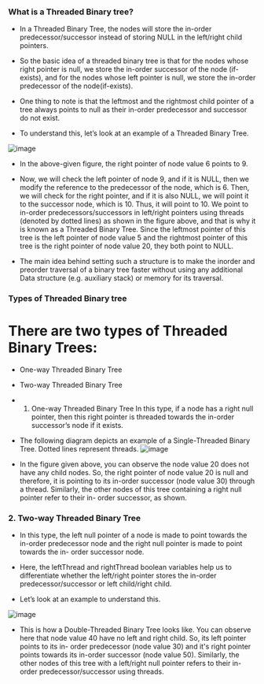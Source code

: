 ### What is a Threaded Binary tree? 

- In a Threaded Binary Tree, the nodes will store the in-order predecessor/successor instead of storing NULL in the left/right child pointers. 

- So the basic idea of a threaded binary tree is that for the nodes whose right pointer is null, we store the in-order successor of the node (if-exists), and for 
 the nodes whose left pointer is null, we store the in-order predecessor of the node(if-exists). 

- One thing to note is that the leftmost and the rightmost child pointer of a tree always points to null as their in-order predecessor and successor do not exist. 

- To understand this, let’s look at an example of a Threaded Binary Tree.

 ![image](https://github.com/user-attachments/assets/aaf3f006-96f4-426d-9be5-e86910149091)

- In the above-given figure, the right pointer of node value 6 points to 9. 

- Now, we will check the left pointer of node 9, and if it is NULL, then we modify the reference to the predecessor of the node, which is 6.
 Then, we will check for the right pointer, and if it is also NULL, we will point it to the successor node, which is 10. Thus, it will point to 10.
 We point to in-order predecessors/successors in left/right pointers using threads (denoted by dotted lines) as shown in the figure above, and that is why it is 
 known as a Threaded Binary Tree. 
 Since the leftmost pointer of this tree is the left pointer of node value 5 and the rightmost pointer of this tree is the right pointer of node value 20, they 
 both point to NULL.
 
- The main idea behind setting such a structure is to make the inorder and preorder traversal of a binary tree faster without using any additional Data structure 
 (e.g. auxiliary stack) or memory for its traversal.


### Types of Threaded Binary tree

# There are two types of Threaded Binary Trees:

- One-way Threaded Binary Tree
- Two-way Threaded Binary Tree

- 1. One-way Threaded Binary Tree 
 In this type, if a node has a right null pointer, then this right pointer is threaded towards the in-order successor’s node if it exists. 

- The following diagram depicts an example of a Single-Threaded Binary Tree. Dotted lines represent threads.
 ![image](https://github.com/user-attachments/assets/b815f29e-9967-41d7-ba4b-24a0b80d68db)

- In the figure given above, you can observe the node value 20 does not have any child nodes. So, the right pointer of node value 20 is null and therefore, it is 
 pointing to its in-order successor (node value 30) through a thread. Similarly, the other nodes of this tree containing a right null pointer refer to their in- 
 order successor, as shown.

### 2. Two-way Threaded Binary Tree
- In this type, the left null pointer of a node is made to point towards the in-order predecessor node and the right null pointer is made to point towards the in- 
  order successor node. 

- Here, the leftThread and rightThread boolean variables help us to differentiate whether the left/right pointer stores the in-order predecessor/successor or left 
 child/right child.

- Let’s look at an example to understand this.

![image](https://github.com/user-attachments/assets/78c11a68-86e9-4e6e-9a93-a70104962e52)

- This is how a Double-Threaded Binary Tree looks like. You can observe here that node value 40 have no left and right child. So, its left pointer points to its 
 in- order predecessor (node value 30) and it's right pointer points towards its in-order successor (node value 50). Similarly, the other nodes of this tree with a 
 left/right null pointer refers to their in-order predecessor/successor using threads. 
